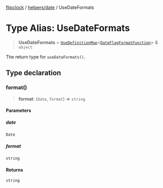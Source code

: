 [flipclock](../../../index.md) / [helpers/date](../index.md) / UseDateFormats

# Type Alias: UseDateFormats

> **UseDateFormats** = [`UseDefinitionMap`](../../dictionary/type-aliases/UseDefinitionMap.md)\<[`DateFlagFormatFunction`](DateFlagFormatFunction.md)\> & `object`

The return type for `useDateFormats()`.

## Type declaration

### format()

> **format**: (`date`, `format`) => `string`

#### Parameters

##### date

`Date`

##### format

`string`

#### Returns

`string`
